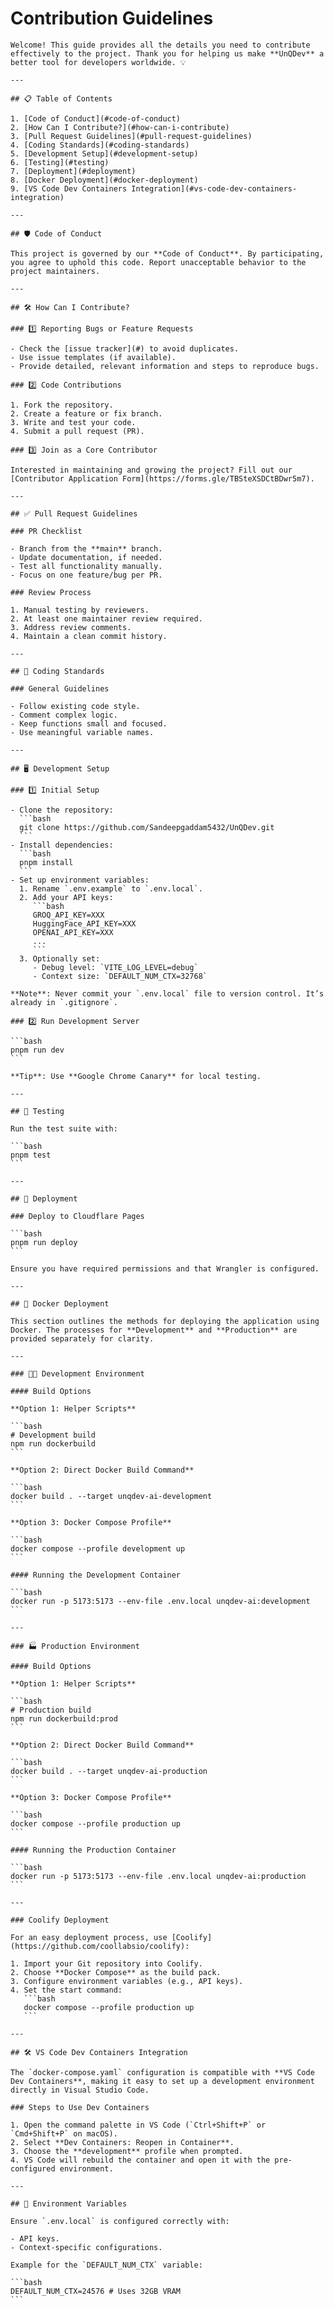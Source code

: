 # Contribution Guidelines

    Welcome! This guide provides all the details you need to contribute effectively to the project. Thank you for helping us make **UnQDev** a better tool for developers worldwide. 💡

    ---

    ## 📋 Table of Contents

    1. [Code of Conduct](#code-of-conduct)
    2. [How Can I Contribute?](#how-can-i-contribute)
    3. [Pull Request Guidelines](#pull-request-guidelines)
    4. [Coding Standards](#coding-standards)
    5. [Development Setup](#development-setup)
    6. [Testing](#testing)
    7. [Deployment](#deployment)
    8. [Docker Deployment](#docker-deployment)
    9. [VS Code Dev Containers Integration](#vs-code-dev-containers-integration)

    ---

    ## 🛡️ Code of Conduct

    This project is governed by our **Code of Conduct**. By participating, you agree to uphold this code. Report unacceptable behavior to the project maintainers.

    ---

    ## 🛠️ How Can I Contribute?

    ### 1️⃣ Reporting Bugs or Feature Requests

    - Check the [issue tracker](#) to avoid duplicates.
    - Use issue templates (if available).
    - Provide detailed, relevant information and steps to reproduce bugs.

    ### 2️⃣ Code Contributions

    1. Fork the repository.
    2. Create a feature or fix branch.
    3. Write and test your code.
    4. Submit a pull request (PR).

    ### 3️⃣ Join as a Core Contributor

    Interested in maintaining and growing the project? Fill out our [Contributor Application Form](https://forms.gle/TBSteXSDCtBDwr5m7).

    ---

    ## ✅ Pull Request Guidelines

    ### PR Checklist

    - Branch from the **main** branch.
    - Update documentation, if needed.
    - Test all functionality manually.
    - Focus on one feature/bug per PR.

    ### Review Process

    1. Manual testing by reviewers.
    2. At least one maintainer review required.
    3. Address review comments.
    4. Maintain a clean commit history.

    ---

    ## 📏 Coding Standards

    ### General Guidelines

    - Follow existing code style.
    - Comment complex logic.
    - Keep functions small and focused.
    - Use meaningful variable names.

    ---

    ## 🖥️ Development Setup

    ### 1️⃣ Initial Setup

    - Clone the repository:
      ```bash
      git clone https://github.com/Sandeepgaddam5432/UnQDev.git
      ```
    - Install dependencies:
      ```bash
      pnpm install
      ```
    - Set up environment variables:
      1. Rename `.env.example` to `.env.local`.
      2. Add your API keys:
         ```bash
         GROQ_API_KEY=XXX
         HuggingFace_API_KEY=XXX
         OPENAI_API_KEY=XXX
         ...
         ```
      3. Optionally set:
         - Debug level: `VITE_LOG_LEVEL=debug`
         - Context size: `DEFAULT_NUM_CTX=32768`

    **Note**: Never commit your `.env.local` file to version control. It’s already in `.gitignore`.

    ### 2️⃣ Run Development Server

    ```bash
    pnpm run dev
    ```

    **Tip**: Use **Google Chrome Canary** for local testing.

    ---

    ## 🧪 Testing

    Run the test suite with:

    ```bash
    pnpm test
    ```

    ---

    ## 🚀 Deployment

    ### Deploy to Cloudflare Pages

    ```bash
    pnpm run deploy
    ```

    Ensure you have required permissions and that Wrangler is configured.

    ---

    ## 🐳 Docker Deployment

    This section outlines the methods for deploying the application using Docker. The processes for **Development** and **Production** are provided separately for clarity.

    ---

    ### 🧑‍💻 Development Environment

    #### Build Options

    **Option 1: Helper Scripts**

    ```bash
    # Development build
    npm run dockerbuild
    ```

    **Option 2: Direct Docker Build Command**

    ```bash
    docker build . --target unqdev-ai-development
    ```

    **Option 3: Docker Compose Profile**

    ```bash
    docker compose --profile development up
    ```

    #### Running the Development Container

    ```bash
    docker run -p 5173:5173 --env-file .env.local unqdev-ai:development
    ```

    ---

    ### 🏭 Production Environment

    #### Build Options

    **Option 1: Helper Scripts**

    ```bash
    # Production build
    npm run dockerbuild:prod
    ```

    **Option 2: Direct Docker Build Command**

    ```bash
    docker build . --target unqdev-ai-production
    ```

    **Option 3: Docker Compose Profile**

    ```bash
    docker compose --profile production up
    ```

    #### Running the Production Container

    ```bash
    docker run -p 5173:5173 --env-file .env.local unqdev-ai:production
    ```

    ---

    ### Coolify Deployment

    For an easy deployment process, use [Coolify](https://github.com/coollabsio/coolify):

    1. Import your Git repository into Coolify.
    2. Choose **Docker Compose** as the build pack.
    3. Configure environment variables (e.g., API keys).
    4. Set the start command:
       ```bash
       docker compose --profile production up
       ```

    ---

    ## 🛠️ VS Code Dev Containers Integration

    The `docker-compose.yaml` configuration is compatible with **VS Code Dev Containers**, making it easy to set up a development environment directly in Visual Studio Code.

    ### Steps to Use Dev Containers

    1. Open the command palette in VS Code (`Ctrl+Shift+P` or `Cmd+Shift+P` on macOS).
    2. Select **Dev Containers: Reopen in Container**.
    3. Choose the **development** profile when prompted.
    4. VS Code will rebuild the container and open it with the pre-configured environment.

    ---

    ## 🔑 Environment Variables

    Ensure `.env.local` is configured correctly with:

    - API keys.
    - Context-specific configurations.

    Example for the `DEFAULT_NUM_CTX` variable:

    ```bash
    DEFAULT_NUM_CTX=24576 # Uses 32GB VRAM
    ```
